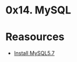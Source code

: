 # 0x14. MySQL

# Reasources
- [Install MySQL5.7](https://docs.google.com/document/d/1btVRofXP75Cj90_xq2x8AmzuMPOKq6D_Dt_SCDD6GrU/edit#heading=h.nu0sqigqw1o9)
